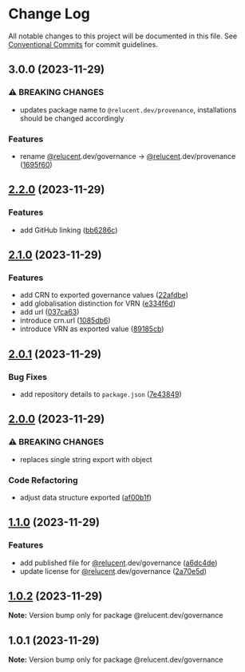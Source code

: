 # Change Log

All notable changes to this project will be documented in this file.
See [Conventional Commits](https://conventionalcommits.org) for commit guidelines.

## 3.0.0 (2023-11-29)


### ⚠ BREAKING CHANGES

* updates package name to `@relucent.dev/provenance`, installations should be changed accordingly

### Features

* rename [@relucent](https://github.com/relucent).dev/governance -> [@relucent](https://github.com/relucent).dev/provenance ([1695f60](https://github.com/RelucentDev/relucent-pkg/commit/1695f605cee343da088ba46f9b93c736c3edc57d))



## [2.2.0](https://github.com/RelucentDev/relucent-pkg/compare/@relucent.dev/governance@2.1.0...@relucent.dev/governance@2.2.0) (2023-11-29)


### Features

* add GitHub linking ([bb6286c](https://github.com/RelucentDev/relucent-pkg/commit/bb6286cea38887734a82832646656901be46aff2))



## [2.1.0](https://github.com/RelucentDev/relucent-pkg/compare/@relucent.dev/governance@2.0.1...@relucent.dev/governance@2.1.0) (2023-11-29)


### Features

* add CRN to exported governance values ([22afdbe](https://github.com/RelucentDev/relucent-pkg/commit/22afdbeb7a51704b58d9dd0bdfba4dc768ac9299))
* add globalisation distinction for VRN ([e334f6d](https://github.com/RelucentDev/relucent-pkg/commit/e334f6dea7e44329504994d4eef99b15c039d2fc))
* add url ([037ca63](https://github.com/RelucentDev/relucent-pkg/commit/037ca6321723bdc4d91b48480035b3507936dabf))
* introduce crn.url ([1085db6](https://github.com/RelucentDev/relucent-pkg/commit/1085db68d0b99ba5547912bdc57c5c8459f0e3d3))
* introduce VRN as exported value ([89185cb](https://github.com/RelucentDev/relucent-pkg/commit/89185cbd71e4e137b833f9ab0218025cc72529f3))



## [2.0.1](https://github.com/RelucentDev/relucent-pkg/compare/@relucent.dev/governance@2.0.0...@relucent.dev/governance@2.0.1) (2023-11-29)


### Bug Fixes

* add repository details to `package.json` ([7e43849](https://github.com/RelucentDev/relucent-pkg/commit/7e43849bccb4cbee25e9b6604fdb77a953c19415))



## [2.0.0](https://github.com/RelucentDev/relucent-pkg/compare/@relucent.dev/governance@1.1.0...@relucent.dev/governance@2.0.0) (2023-11-29)


### ⚠ BREAKING CHANGES

* replaces single string export with object

### Code Refactoring

* adjust data structure exported ([af00b1f](https://github.com/RelucentDev/relucent-pkg/commit/af00b1f212d140d2972aeb964cdf940bcd312711))



## [1.1.0](https://github.com/RelucentDev/relucent-pkg/compare/@relucent.dev/governance@1.0.2...@relucent.dev/governance@1.1.0) (2023-11-29)


### Features

* add published file for [@relucent](https://github.com/relucent).dev/governance ([a6dc4de](https://github.com/RelucentDev/relucent-pkg/commit/a6dc4de62928bb4a2d0da24f972817485592cebe))
* update license for [@relucent](https://github.com/relucent).dev/governance ([2a70e5d](https://github.com/RelucentDev/relucent-pkg/commit/2a70e5d9e851157f5e3c7a49e9d5900e5eedbba0))



## [1.0.2](https://github.com/RelucentDev/relucent-pkg/compare/@relucent.dev/governance@1.0.1...@relucent.dev/governance@1.0.2) (2023-11-29)

**Note:** Version bump only for package @relucent.dev/governance





## 1.0.1 (2023-11-29)

**Note:** Version bump only for package @relucent.dev/governance
